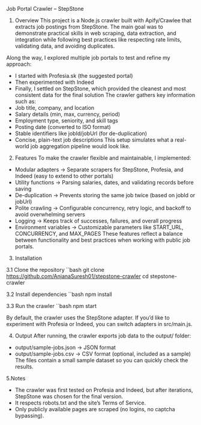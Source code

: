 Job Portal Crawler – StepStone

1. Overview
This project is a Node.js crawler built with Apify/Crawlee that extracts job postings from StepStone.
The main goal was to demonstrate practical skills in web scraping, data extraction, and integration while following best practices like respecting rate limits, validating data, and avoiding duplicates.

Along the way, I explored multiple job portals to test and refine my approach:
- I started with Profesia.sk (the suggested portal)
- Then experimented with Indeed
- Finally, I settled on StepStone, which provided the cleanest and most consistent data for the final solution
The crawler gathers key information such as:
- Job title, company, and location
- Salary details (min, max, currency, period)
- Employment type, seniority, and skill tags
- Posting date (converted to ISO format)
- Stable identifiers like jobId/jobUrl (for de-duplication)
- Concise, plain-text job descriptions
This setup simulates what a real-world job aggregation pipeline would look like.

2. Features
To make the crawler flexible and maintainable, I implemented:
- Modular adapters → Separate scrapers for StepStone, Profesia, and Indeed (easy to extend to other portals)
- Utility functions → Parsing salaries, dates, and validating records before saving
- De-duplication → Prevents storing the same job twice (based on jobId or jobUrl)
- Polite crawling → Configurable concurrency, retry logic, and backoff to avoid overwhelming servers
- Logging → Keeps track of successes, failures, and overall progress
- Environment variables → Customizable parameters like START_URL, CONCURRENCY, and MAX_PAGES
These features reflect a balance between functionality and best practices when working with public job portals.

3. Installation
   
3.1 Clone the repository
  ``bash
git clone https://github.com/AnjanaSuresh01/stepstone-crawler
cd stepstone-crawler  

3.2 Install dependencies
  ``bash
npm install

3.3 Run the crawler
 ``bash
npm start

By default, the crawler uses the StepStone adapter.
If you’d like to experiment with Profesia or Indeed, you can switch adapters in src/main.js.

4. Output
After running, the crawler exports job data to the output/ folder:
- output/sample-jobs.json → JSON format
- output/sample-jobs.csv → CSV format (optional, included as a sample)
The files contain a small sample dataset so you can quickly check the results.

 5.Notes
- The crawler was first tested on Profesia and Indeed, but after iterations, StepStone was chosen for the final version.
- It respects robots.txt and the site’s Terms of Service.
- Only publicly available pages are scraped (no logins, no captcha bypassing).

